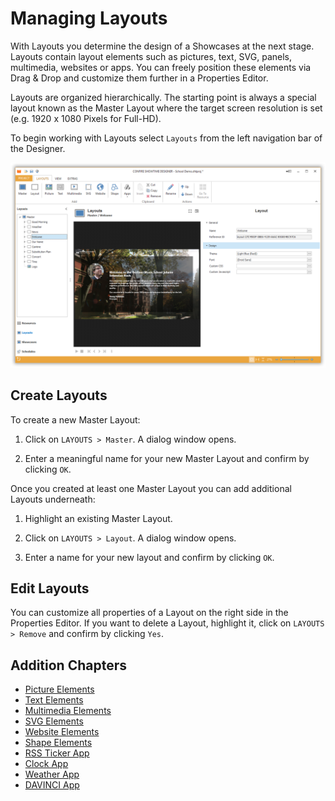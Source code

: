 # Managing Layouts

With Layouts you determine the design of a Showcases at the next stage. Layouts contain layout elements such as pictures, text, SVG, panels, multimedia, websites or apps. You can freely position these elements via Drag & Drop and customize them further in a Properties Editor.

Layouts are organized hierarchically. The starting point is always a special layout known as the Master Layout where the target screen resolution is set (e.g. 1920 x 1080 Pixels for Full-HD).

To begin working with Layouts select `Layouts` from the left navigation bar of the Designer.

![Layouts View in the Designer](../../../images/designer-layouts.png)

## Create Layouts

To create a new Master Layout:

1. Click on `LAYOUTS > Master`. A dialog window opens.

2. Enter a meaningful name for your new Master Layout and confirm by clicking `OK`.

Once you created at least one Master Layout you can add additional Layouts underneath:

1. Highlight an existing Master Layout.
 
2. Click on `LAYOUTS > Layout`. A dialog window opens.

2. Enter a name for your new layout and confirm by clicking `OK`.

## Edit Layouts

You can customize all properties of a Layout on the right side in the Properties Editor. If you want to delete a Layout, highlight it, click on `LAYOUTS > Remove` and confirm by clicking `Yes`.

## Addition Chapters

* [Picture Elements](images.md)
* [Text Elements](text.md)
* [Multimedia Elements](multimedia.md)
* [SVG Elements](svg.md)
* [Website Elements](websites.md)
* [Shape Elements](shapes.md)
* [RSS Ticker App](rss-ticker.md)
* [Clock App](clock.md)
* [Weather App](weather.md)
* [DAVINCI App](davinci.md)

